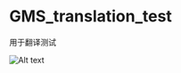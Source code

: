 # GMS_translation_test
用于翻译测试

![Alt text](https://instances-libs-1256529728.cos.ap-shanghai.myqcloud.com/miao2.jpg)
